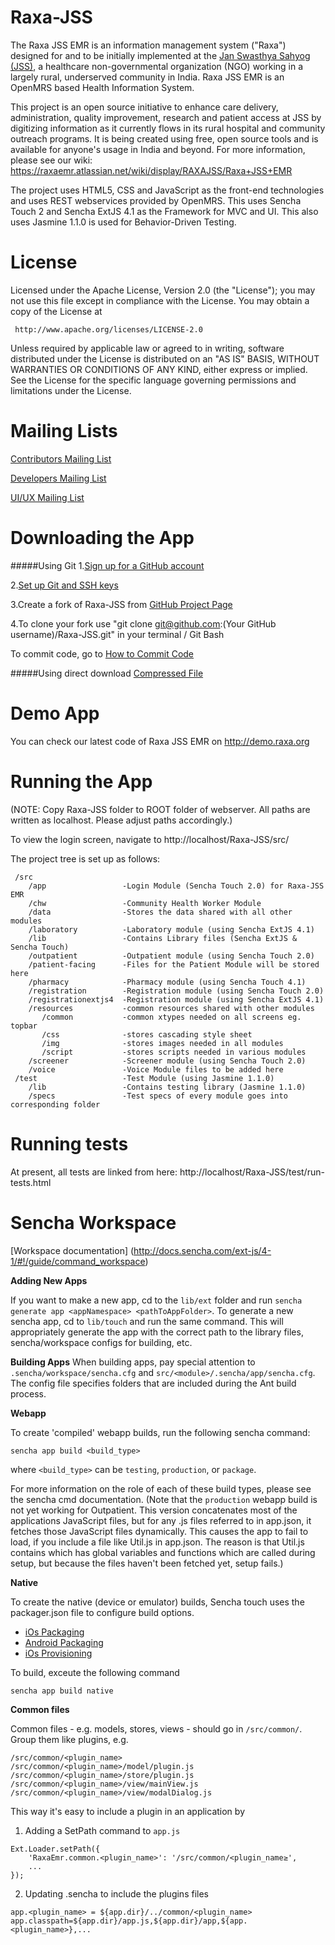 Raxa-JSS
========
The Raxa JSS EMR is an information management system ("Raxa") designed for and to be initially implemented at the [Jan Swasthya Sahyog (JSS)](http://jssbilaspur.org), a healthcare non-governmental organization (NGO) working in a largely rural, underserved community in India.
Raxa JSS EMR is an OpenMRS based Health Information System.

This project is an open source initiative to enhance care delivery, administration, quality improvement, research and patient access at JSS by digitizing information as it currently flows in its rural hospital and community outreach programs.  It is being created using free, open source tools and is available for anyone's usage in India and beyond.
For more information, please see our wiki:
https://raxaemr.atlassian.net/wiki/display/RAXAJSS/Raxa+JSS+EMR

The project uses HTML5, CSS and JavaScript as the front-end technologies and uses REST webservices provided by OpenMRS.
This uses Sencha Touch 2 and Sencha ExtJS 4.1 as the Framework for MVC and UI. This also uses Jasmine 1.1.0 is used for Behavior-Driven Testing.

License
=======
Licensed under the Apache License, Version 2.0 (the "License"); you may not use this file except in compliance with the License. 
You may obtain a copy of  the License at

     http://www.apache.org/licenses/LICENSE-2.0
     
Unless required by applicable law or agreed to in writing, software  distributed under the License is distributed on an "AS IS" 
BASIS, WITHOUT WARRANTIES OR CONDITIONS OF ANY KIND, either express or implied. See the License for the specific language governing 
permissions and limitations under the License.

Mailing Lists
=============
[Contributors Mailing List](https://groups.google.com/group/raxa-jss-emr-contributors)

[Developers Mailing List](https://groups.google.com/group/raxa-jss-emr-developers)

[UI/UX Mailing List](https://groups.google.com/group/raxa-jss-emr-uiux)


Downloading the App
===================
#####Using Git 
1.[Sign up for a GitHub account](https://github.com/signup/free)

2.[Set up Git and SSH keys](http://help.github.com/set-up-git-redirect/)

3.Create a fork of Raxa-JSS from [GitHub Project Page](https://github.com/Raxa/Raxa-JSS)

4.To clone your fork use "git clone git@github.com:(Your GitHub username)/Raxa-JSS.git" in your terminal / Git Bash

To commit code, go to [How to Commit Code](https://raxaemr.atlassian.net/wiki/display/RAXAJSS/Contributing+code+-+How+to+Commit+Code)

#####Using direct download
[Compressed File](https://github.com/Raxa/Raxa-JSS/zipball/master)

Demo App
========
You can check our latest code of Raxa JSS EMR on http://demo.raxa.org

Running the App
===============
(NOTE: Copy Raxa-JSS folder to ROOT folder of webserver. All paths are written as localhost. Please adjust paths accordingly.) 

To view the login screen, navigate to http://localhost/Raxa-JSS/src/

The project tree is set up as follows:

     /src    
        /app                 -Login Module (Sencha Touch 2.0) for Raxa-JSS EMR
        /chw                 -Community Health Worker Module
        /data                -Stores the data shared with all other modules
        /laboratory          -Laboratory module (using Sencha ExtJS 4.1)
        /lib                 -Contains Library files (Sencha ExtJS & Sencha Touch)
        /outpatient          -Outpatient module (using Sencha Touch 2.0)         
        /patient-facing      -Files for the Patient Module will be stored here
        /pharmacy            -Pharmacy module (using Sencha Touch 4.1)           
        /registration        -Registration module (using Sencha Touch 2.0)
        /registrationextjs4  -Registration module (using Sencha ExtJS 4.1)       
        /resources           -common resources shared with other modules    
           /common           -common xtypes needed on all screens eg. topbar
           /css              -stores cascading style sheet
           /img              -stores images needed in all modules
           /script           -stores scripts needed in various modules
        /screener            -Screener module (using Sencha Touch 2.0)
        /voice               -Voice Module files to be added here
     /test                   -Test Module (using Jasmine 1.1.0)
        /lib                 -Contains testing library (Jasmine 1.1.0)
        /specs               -Test specs of every module goes into corresponding folder
              
              
Running tests
=============
At present, all tests are linked from here:
http://localhost/Raxa-JSS/test/run-tests.html




Sencha Workspace
=============

[Workspace documentation] (http://docs.sencha.com/ext-js/4-1/#!/guide/command_workspace)

**Adding New Apps**

If you want to make a new app, cd to the ```lib/ext``` folder and run ```sencha generate app <appNamespace> <pathToAppFolder>```. To generate a new sencha app, cd to ```lib/touch``` and run the same command. This will appropriately generate the app with the correct path to the library files, sencha/workspace configs for building, etc.

**Building Apps**
When building apps, pay special attention to ```.sencha/workspace/sencha.cfg``` and ```src/<module>/.sencha/app/sencha.cfg```. The config file specifies folders that are included during the Ant build process.

**Webapp**

To create 'compiled' webapp builds, run the following sencha command:
```
sencha app build <build_type>
```
where ```<build_type>``` can be ```testing```, ```production```, or ```package```.

For more information on the role of each of these build types, please see the sencha cmd documentation. (Note that the ```production``` webapp build is not yet working for Outpatient. This version concatenates most of the applications JavaScript files, but for any .js files referred to in app.json, it fetches those JavaScript files dynamically. This causes the app to fail to load, if you include a file like Util.js in app.json. The reason is that Util.js contains which has global variables and functions which are called during setup, but because the files haven't been fetched yet, setup fails.)

**Native**

To create the native (device or emulator) builds, Sencha touch uses the packager.json file to configure build options.

- [iOs Packaging](http://docs.sencha.com/touch/2-0/#!/guide/native_packaging)
- [Android Packaging](http://docs.sencha.com/touch/2-0/#!/guide/native_android)
- [iOs Provisioning](http://docs.sencha.com/touch/2-0/#!/guide/native_provisioning)

To build, exceute the following command 
```
sencha app build native
```

**Common files**

Common files - e.g. models, stores, views - should go in ```/src/common/```. Group them like plugins, e.g.

```
/src/common/<plugin_name>
/src/common/<plugin_name>/model/plugin.js
/src/common/<plugin_name>/store/plugin.js
/src/common/<plugin_name>/view/mainView.js
/src/common/<plugin_name>/view/modalDialog.js
```

This way it's easy to include a plugin in an application by 
1. Adding a SetPath command to ```app.js```
```
Ext.Loader.setPath({
    'RaxaEmr.common.<plugin_name>': '/src/common/<plugin_name≥', 
    ...
});
```
2. Updating .sencha to include the plugins files
```
app.<plugin_name> = ${app.dir}/../common/<plugin_name>
app.classpath=${app.dir}/app.js,${app.dir}/app,${app.<plugin_name>},...
```
